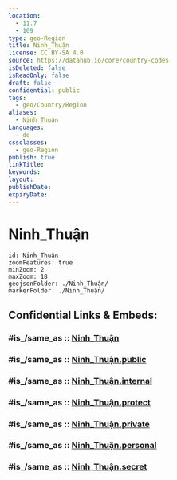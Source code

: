 ```yaml
---
location:
  - 11.7
  - 109
type: geo-Region
title: Ninh_Thuận
license: CC BY-SA 4.0
source: https://datahub.io/core/country-codes
isDeleted: false
isReadOnly: false
draft: false
confidential: public
tags:
  - geo/Country/Region
aliases:
  - Ninh_Thuận
Languages:
  - de
cssclasses:
  - geo-Region
publish: true
linkTitle:
keywords:
layout:
publishDate:
expiryDate:
---
```


# Ninh_Thuận

```leaflet
id: Ninh_Thuận
zoomFeatures: true 
minZoom: 2 
maxZoom: 18
geojsonFolder: ./Ninh_Thuận/
markerFolder: ./Ninh_Thuận/
```


## Confidential Links & Embeds: 

### #is_/same_as :: [Ninh_Thuận](/_Standards/Earth/Continent/Asia/Asia~South~East/Vietnam/Provinces~Vietnam/Ninh_Thuận.md) 

### #is_/same_as :: [Ninh_Thuận.public](/_public/Earth/Continent/Asia/Asia~South~East/Vietnam/Provinces~Vietnam/Ninh_Thuận.public.md) 

### #is_/same_as :: [Ninh_Thuận.internal](/_internal/Earth/Continent/Asia/Asia~South~East/Vietnam/Provinces~Vietnam/Ninh_Thuận.internal.md) 

### #is_/same_as :: [Ninh_Thuận.protect](/_protect/Earth/Continent/Asia/Asia~South~East/Vietnam/Provinces~Vietnam/Ninh_Thuận.protect.md) 

### #is_/same_as :: [Ninh_Thuận.private](/_private/Earth/Continent/Asia/Asia~South~East/Vietnam/Provinces~Vietnam/Ninh_Thuận.private.md) 

### #is_/same_as :: [Ninh_Thuận.personal](/_personal/Earth/Continent/Asia/Asia~South~East/Vietnam/Provinces~Vietnam/Ninh_Thuận.personal.md) 

### #is_/same_as :: [Ninh_Thuận.secret](/_secret/Earth/Continent/Asia/Asia~South~East/Vietnam/Provinces~Vietnam/Ninh_Thuận.secret.md)

